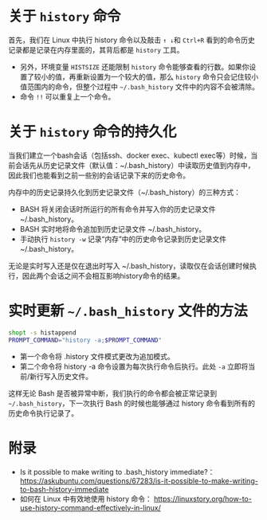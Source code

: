 
# 关于 `history` 命令
首先，我们在 Linux 中执行 history 命令以及敲击 `↑ ↓`和 `Ctrl+R` 看到的命令历史记录都是记录在内存里面的，其背后都是 `history` 工具。

- 另外，环境变量 `HISTSIZE` 还能限制 `history` 命令能够查看的行数。如果你设置了较小的值，再重新设置为一个较大的值，那么 `history` 命令只会记住较小值范围内的命令，但整个过程中 `~/.bash_history` 文件中的内容不会被清除。
- 命令 `!!` 可以重复上一个命令。

# 关于 `history` 命令的持久化
当我们建立一个bash会话（包括ssh、docker exec、kubectl exec等）时候，当前会话先从历史记录文件（默认值：~/.bash_history）中读取历史值到内存中，因此我们也能看到之前一些别的会话记录下来的历史命令。  
  
内存中的历史记录持久化到历史记录文件（~/.bash_history）的三种方式：  
- BASH 将关闭会话时所运行的所有命令并写入你的历史记录文件 ~/.bash_history。  
- BASH 实时地将命令追加到历史记录文件 ~/.bash_history。  
- 手动执行 `history -w` 记录“内存”中的历史命令记录到历史记录文件 ~/.bash_history。  

无论是实时写入还是仅在退出时写入 ~/.bash_history，读取仅在会话创建时候执行，因此两个会话之间不会相互影响history命令的结果。

# 实时更新 `~/.bash_history` 文件的方法

```Bash
shopt -s histappend  
PROMPT_COMMAND="history -a;$PROMPT_COMMAND"  
```
  
- 第一个命令将 .history 文件模式更改为追加模式。
- 第二个命令将 history -a 命令设置为每次执行命令后执行。此处 `-a` 立即将当前/新行写入历史文件。

这样无论 Bash 是否被异常中断，我们执行的命令都会被正常记录到 `~/.bash_history`，下一次执行 Bash 的时候也能够通过 history 命令看到所有的历史命令执行记录了。

# 附录
- Is it possible to make writing to .bash_history immediate?： https://askubuntu.com/questions/67283/is-it-possible-to-make-writing-to-bash-history-immediate
- 如何在 Linux 中有效地使用 history 命令： https://linuxstory.org/how-to-use-history-command-effectively-in-linux/
